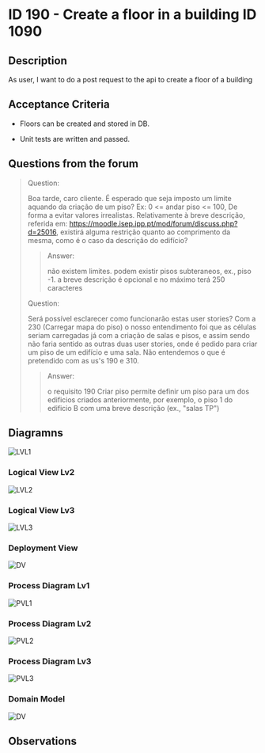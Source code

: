 # ID 190 - Create a floor in a building ID 1090

## Description
As user, I want to do a post request to the api to create a floor of a building

## Acceptance Criteria
* Floors can be created and stored in DB.

* Unit tests are written and passed.
## Questions from the forum

> Question:
> 
>   Boa tarde, caro cliente.
É esperado que seja imposto um limite aquando da criação de um piso? Ex: 0 <= andar piso <= 100, De forma a evitar valores irrealistas.
Relativamente à breve descrição, referida em: https://moodle.isep.ipp.pt/mod/forum/discuss.php?d=25016, existirá alguma restrição quanto ao comprimento da mesma, como é o caso da descrição do edifício?
> 
> > Answer:
> >
> >não existem limites. podem existir pisos subteraneos, ex., piso -1.
a breve descrição é opcional e no máximo terá 250 caracteres
> 
> Question:
> 
> Será possível esclarecer como funcionarão estas user stories? Com a 230 (Carregar mapa do piso) o nosso entendimento foi que as células seriam carregadas já com a criação de salas e pisos, e assim sendo não faria sentido as outras duas user stories, onde é pedido para criar um piso de um edifício e uma sala. Não entendemos o que é pretendido  com as us's 190 e 310.
> 
> > Answer:
> >
> >o requisito 190 Criar piso permite definir um piso para um dos edificios criados anteriormente, por exemplo, o piso 1 do edificio B com uma breve descrição (ex., "salas TP")
>

## Diagramns

![LVL1](../../../Sprint%20B%20diagrams/level_1/Logical%20View%20Lv1.svg)

### Logical View Lv2

![LVL2](../../../Sprint%20B%20diagrams/level_2/Implementation%20View%20Lv2.svg)

### Logical View Lv3

![LVL3](../../../Sprint%20B%20diagrams/level_3/Logical%20View%20lv3.svg)

### Deployment View

![DV](../../../Sprint%20B%20diagrams/Physical%20View.svg)

### Process Diagram Lv1

![PVL1](../../../out/US/Sprint_B/ID-190-ID-1090/SD%20lv1/SD%20Lv1.png)

### Process Diagram Lv2

![PVL2](../../../out/US/Sprint_B/ID-190-ID-1090/SD%20lv2/SD%20Lv2.png)

### Process Diagram Lv3

![PVL3](../../../out/US/Sprint_B/ID-190-ID-1090/SD%20lv3/SD%20Lv3.png)

### Domain Model

![DV](../../../diagrams/DomainDesign.png)


## Observations